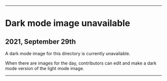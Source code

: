 
***

# Dark mode image unavailable

## 2021, September 29th

A dark mode image for this directory is currently unavailable.

When there are images for the day, contributors can edit and make a dark mode version of the light mode image.

***
